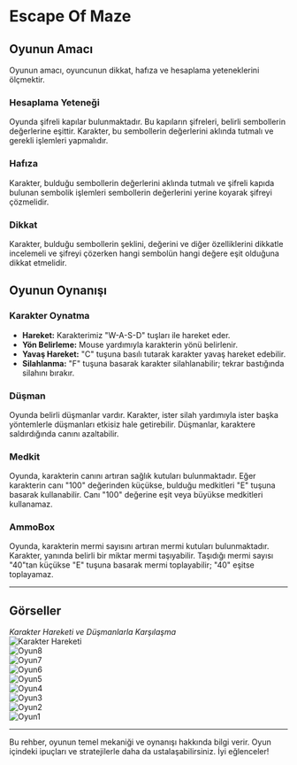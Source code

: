 # Escape Of Maze

## Oyunun Amacı

Oyunun amacı, oyuncunun dikkat, hafıza ve hesaplama yeteneklerini ölçmektir.

### Hesaplama Yeteneği
Oyunda şifreli kapılar bulunmaktadır. Bu kapıların şifreleri, belirli sembollerin değerlerine eşittir. Karakter, bu sembollerin değerlerini aklında tutmalı ve gerekli işlemleri yapmalıdır.

### Hafıza
Karakter, bulduğu sembollerin değerlerini aklında tutmalı ve şifreli kapıda bulunan sembolik işlemleri sembollerin değerlerini yerine koyarak şifreyi çözmelidir.

### Dikkat
Karakter, bulduğu sembollerin şeklini, değerini ve diğer özelliklerini dikkatle incelemeli ve şifreyi çözerken hangi sembolün hangi değere eşit olduğuna dikkat etmelidir.

## Oyunun Oynanışı

### Karakter Oynatma
- **Hareket:** Karakterimiz "W-A-S-D" tuşları ile hareket eder.
- **Yön Belirleme:** Mouse yardımıyla karakterin yönü belirlenir.
- **Yavaş Hareket:** "C" tuşuna basılı tutarak karakter yavaş hareket edebilir.
- **Silahlanma:** "F" tuşuna basarak karakter silahlanabilir; tekrar bastığında silahını bırakır.

### Düşman
Oyunda belirli düşmanlar vardır. Karakter, ister silah yardımıyla ister başka yöntemlerle düşmanları etkisiz hale getirebilir. Düşmanlar, karaktere saldırdığında canını azaltabilir.

### Medkit
Oyunda, karakterin canını artıran sağlık kutuları bulunmaktadır. Eğer karakterin canı "100" değerinden küçükse, bulduğu medkitleri "E" tuşuna basarak kullanabilir. Canı "100" değerine eşit veya büyükse medkitleri kullanamaz.

### AmmoBox
Oyunda, karakterin mermi sayısını artıran mermi kutuları bulunmaktadır. Karakter, yanında belirli bir miktar mermi taşıyabilir. Taşıdığı mermi sayısı "40"tan küçükse "E" tuşuna basarak mermi toplayabilir; "40" eşitse toplayamaz.

---

## Görseller

*Karakter Hareketi ve Düşmanlarla Karşılaşma*  
![Karakter Hareketi](https://github.com/forxic/escape_of_maze/assets/149058022/4617bbc8-ef3e-44b4-8a79-9319730f9a1e)  
![Oyun8](https://github.com/forxic/escape_of_maze/assets/149058022/125c6631-fd4f-4817-863d-545ab746c1c8)  
![Oyun7](https://github.com/forxic/escape_of_maze/assets/149058022/2ef7ea49-1d74-4d8d-b045-f5af08b0d560)  
![Oyun6](https://github.com/forxic/escape_of_maze/assets/149058022/100a4105-ba48-4645-b68a-3ad12838409d)  
![Oyun5](https://github.com/forxic/escape_of_maze/assets/149058022/6d42598e-e129-4477-b71c-858765ba5aec)  
![Oyun4](https://github.com/forxic/escape_of_maze/assets/149058022/75e7c688-8f43-4dec-b1d0-ac02c5283f08)  
![Oyun3](https://github.com/forxic/escape_of_maze/assets/149058022/9a3286a2-bf0d-40c2-9cdb-ccf2991a07c6)  
![Oyun2](https://github.com/forxic/escape_of_maze/assets/149058022/a534ea92-6827-45a9-be09-d60d2bf3fbf2)  
![Oyun1](https://github.com/forxic/escape_of_maze/assets/149058022/dca4c677-515f-4d1d-af63-1f81ff5343a9)

---

Bu rehber, oyunun temel mekaniği ve oynanışı hakkında bilgi verir. Oyun içindeki ipuçları ve stratejilerle daha da ustalaşabilirsiniz. İyi eğlenceler!
